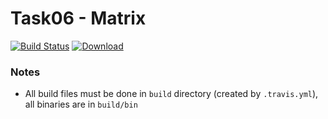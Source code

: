 # Task06 - Matrix
[![Build Status](https://travis-ci.com/mkvdv/otus-cpp-2018.svg?branch=task06)](https://travis-ci.com/mkvdv/otus-cpp-2018)
[ ![Download](https://api.bintray.com/packages/mkvdv/otus-cpp-2018/ha/images/download.svg?version=matrix) ](https://bintray.com/mkvdv/otus-cpp-2018/ha/matrix/link)

### Notes
* All build files must be done in `build` directory (created by `.travis.yml`), all binaries are in `build/bin`

